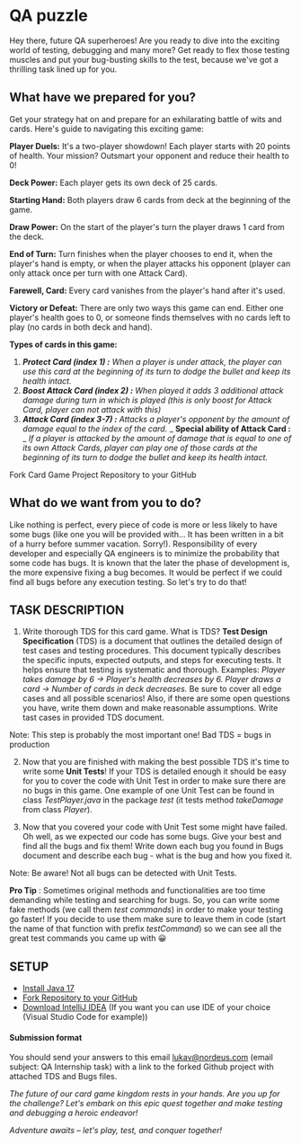 # QA puzzle

Hey there, future QA superheroes! Are you ready to dive into the exciting world of testing, debugging and many more? Get ready to flex those testing muscles and put your bug-busting skills to the test, because we've got a thrilling task lined up for you.

## What have we prepared for you?

Get your strategy hat on and prepare for an exhilarating battle of wits and cards. Here's guide to navigating this exciting game:

**Player Duels:** It's a two-player showdown! Each player starts with 20 points of health. Your mission? Outsmart your opponent and reduce their health to 0!

**Deck Power:** Each player gets its own deck of 25 cards.

**Starting Hand:** Both players draw 6 cards from deck at the beginning of the game.

**Draw Power:** On the start of the player's turn the player draws 1 card from the deck.

**End of Turn:** Turn finishes when the player chooses to end it, when the player's hand is empty, or when the player attacks his opponent (player can only attack once per turn with one Attack Card).

**Farewell, Card:** Every card vanishes from the player's hand after it's used.

**Victory or Defeat:** There are only two ways this game can end. Either one player's health goes to 0, or someone finds themselves with no cards left to play (no cards in both deck and hand).

**Types of cards in this game:**

1. _**Protect Card (index 1) :**_ _When a player is under attack, the player can use this card at the beginning of its turn to dodge the bullet and keep its health intact._
2. _**Boost Attack Card (index 2) :**_ _When played it adds 3 additional attack damage during turn in which is played (this is only boost for Attack Card, player can not attack with this)_
3. _**Attack Card (index 3-7) :**_ _Attacks a player's opponent by the amount of damage equal to the index of the card._ _ **Special ability of Attack Card :** _ _If a player is attacked by the amount of damage that is equal to one of its own Attack Cards, player can play one of those cards at the beginning of its turn to dodge the bullet and keep its health intact._

Fork Card Game Project Repository to your GitHub

## What do we want from you to do?

Like nothing is perfect, every piece of code is more or less likely to have some bugs (like one you will be provided with… It has been written in a bit of a hurry before summer vacation. Sorry!). Responsibility of every developer and especially QA engineers is to minimize the probability that some code has bugs. It is known that the later the phase of development is, the more expensive fixing a bug becomes. It would be perfect if we could find all bugs before any execution testing. So let's try to do that!

## **TASK DESCRIPTION**

1. Write thorough TDS for this card game. What is TDS? **Test Design Specification** (TDS) is a document that outlines the detailed design of test cases and testing procedures. This document typically describes the specific inputs, expected outputs, and steps for executing tests. It helps ensure that testing is systematic and thorough. Examples: _Player takes damage by 6 -\> Player's health decreases by 6. Player draws a card -\> Number of cards in deck decreases._ Be sure to cover all edge cases and all possible scenarios! Also, if there are some open questions you have, write them down and make reasonable assumptions. Write tast cases in provided TDS document.

  Note: This step is probably the most important one! Bad TDS = bugs in production

2. Now that you are finished with making the best possible TDS it's time to write some **Unit Tests**! If your TDS is detailed enough it should be easy for you to cover the code with Unit Test in order to make sure there are no bugs in this game. One example of one Unit Test can be found in class _TestPlayer.java_ in the package _test_ (it tests method _takeDamage_ from class _Player_).

3. Now that you covered your code with Unit Test some might have failed. Oh well, as we expected our code has some bugs. Give your best and find all the bugs and fix them! Write down each bug you found in Bugs document and describe each bug - what is the bug and how you fixed it.

Note: Be aware! Not all bugs can be detected with Unit Tests.

**Pro Tip** : Sometimes original methods and functionalities are too time demanding while testing and searching for bugs. So, you can write some fake methods (we call them _test commands_) in order to make your testing go faster! If you decide to use them make sure to leave them in code (start the name of that function with prefix _testCommand_) so we can see all the great test commands you came up with 😀

## **SETUP**

- [Install Java 17](https://www.oracle.com/java/technologies/downloads/)
- [Fork Repository to your GitHub](https://github.com/LukaVuksic/qa-job-fair)
- [Download IntelliJ IDEA](https://www.jetbrains.com/idea/download/) (If you want you can use IDE of your choice (Visual Studio Code for example))

#### **Submission format**

You should send your answers to this email [lukav@nordeus.com](mailto:lukav@nordeus.com) (email subject: QA Internship task) with a link to the forked Github project with attached TDS and Bugs files.

_The future of our card game kingdom rests in your hands. Are you up for the challenge? Let's embark on this epic quest together and make testing and debugging a heroic endeavor!_

_Adventure awaits – let's play, test, and conquer together!_
